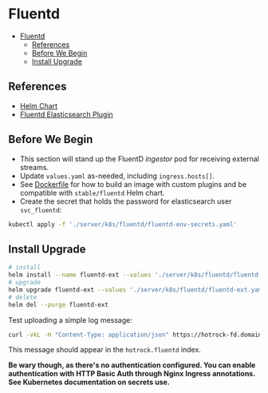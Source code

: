 # Fluentd

- [Fluentd](#fluentd)
  - [References](#references)
  - [Before We Begin](#before-we-begin)
  - [Install Upgrade](#install-upgrade)

## References

+ [Helm Chart](https://github.com/helm/charts/tree/master/stable/fluentd)
+ [Fluentd Elasticsearch Plugin](https://github.com/uken/fluent-plugin-elasticsearch)

## Before We Begin

+ This section will stand up the FluentD *ingestor* pod for receiving external streams.
+ Update `values.yaml` as-needed, including `ingress.hosts[]`. 
+ See [Dockerfile](../../server/k8s/fluentd/Dockerfile) for how to build an image with custom plugins and be compatible with `stable/fluentd` Helm chart.
+ Create the secret that holds the password for elasticsearch user `svc_fluentd`:

```bash
kubectl apply -f './server/k8s/fluentd/fluentd-env-secrets.yaml'
```

## Install Upgrade

```bash
# install
helm install --name fluentd-ext --values './server/k8s/fluentd/fluentd-ext.yaml' stable/fluentd --version 1.10.1
# upgrade
helm upgrade fluentd-ext --values './server/k8s/fluentd/fluentd-ext.yaml' stable/fluentd --version 1.10.1
# delete
helm del --purge fluentd-ext
```

Test uploading a simple log message:

```bash
curl -vkL -H "Content-Type: application/json" https://hotrock-fd.domain.tld/hotrock.fluentd --data '[{"hello":"world"}]'
```

This message should appear in the `hotrock.fluentd` index.

**Be wary though, as there's no authentication configured. You can enable authentication with HTTP Basic Auth through Nginx Ingress annotations.  See Kubernetes documentation on secrets use.**

